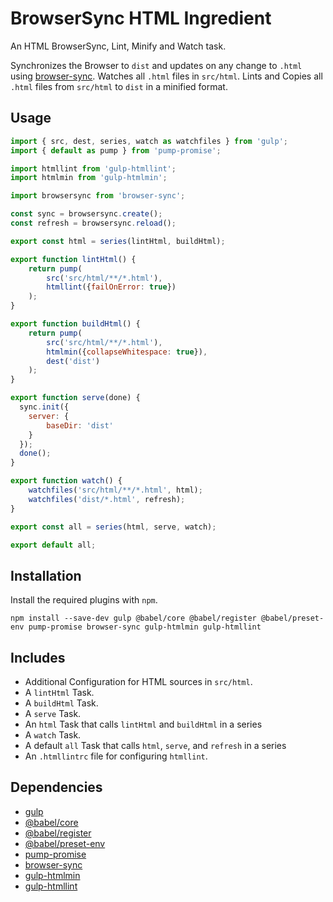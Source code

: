 BrowserSync HTML Ingredient
================================================================================

An HTML BrowserSync, Lint, Minify and Watch task.

Synchronizes the Browser to `dist` and updates on any change to `.html` using [browser-sync](https://www.npmjs.com/package/browser-sync).
Watches all `.html` files in `src/html`. 
Lints and Copies all `.html` files from `src/html` to `dist` in a minified format.

Usage
--------------------------------------------------------------------------------

```javascript
import { src, dest, series, watch as watchfiles } from 'gulp';
import { default as pump } from 'pump-promise';

import htmllint from 'gulp-htmllint';
import htmlmin from 'gulp-htmlmin';

import browsersync from 'browser-sync';

const sync = browsersync.create();
const refresh = browsersync.reload();

export const html = series(lintHtml, buildHtml);

export function lintHtml() {
	return pump(
		src('src/html/**/*.html'),
		htmllint({failOnError: true})
	);
}

export function buildHtml() {
	return pump(
		src('src/html/**/*.html'),
		htmlmin({collapseWhitespace: true}),
		dest('dist')
	);
}

export function serve(done) {
  sync.init({
  	server: {
  		baseDir: 'dist'
  	}
  });
  done();
}

export function watch() {
	watchfiles('src/html/**/*.html', html);
	watchfiles('dist/*.html', refresh);
}

export const all = series(html, serve, watch);

export default all;
```

Installation
--------------------------------------------------------------------------------

Install the required plugins with `npm`.

`npm install --save-dev gulp @babel/core @babel/register @babel/preset-env pump-promise browser-sync gulp-htmlmin gulp-htmllint`

Includes
--------------------------------------------------------------------------------

- Additional Configuration for HTML sources in `src/html`.
- A `lintHtml` Task.
- A `buildHtml` Task.
- A `serve` Task.
- An `html` Task that calls `lintHtml` and `buildHtml` in a series
- A `watch` Task.
- A default `all` Task that calls `html`, `serve`, and `refresh` in a series 
- An `.htmllintrc` file for configuring `htmllint`.

Dependencies
--------------------------------------------------------------------------------

- [gulp](https://www.npmjs.com/package/gulp)
- [@babel/core](https://www.npmjs.com/package/@babel/core)
- [@babel/register](https://www.npmjs.com/package/@babel/register)
- [@babel/preset-env](https://www.npmjs.com/package/@babel/preset-env)
- [pump-promise](https://www.npmjs.com/package/pump-promise)
- [browser-sync](https://www.npmjs.com/package/browser-sync)
- [gulp-htmlmin](https://www.npmjs.com/package/gulp-htmlmin)
- [gulp-htmllint](https://www.npmjs.com/package/gulp-htmllint)
